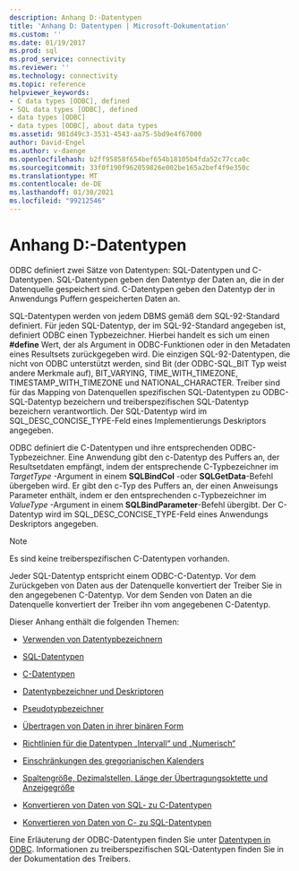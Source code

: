 ```yaml
---
description: Anhang D:-Datentypen
title: 'Anhang D: Datentypen | Microsoft-Dokumentation'
ms.custom: ''
ms.date: 01/19/2017
ms.prod: sql
ms.prod_service: connectivity
ms.reviewer: ''
ms.technology: connectivity
ms.topic: reference
helpviewer_keywords:
- C data types [ODBC], defined
- SQL data types [ODBC], defined
- data types [ODBC]
- data types [ODBC], about data types
ms.assetid: 981d49c3-3531-4543-aa75-5bd9e4f67000
author: David-Engel
ms.author: v-daenge
ms.openlocfilehash: b2ff95858f654bef654b18105b4fda52c77cca0c
ms.sourcegitcommit: 33f0f190f962059826e002be165a2bef4f9e350c
ms.translationtype: MT
ms.contentlocale: de-DE
ms.lasthandoff: 01/30/2021
ms.locfileid: "99212546"
---
```

# <a name="appendix-d-data-types"></a>Anhang D:-Datentypen
ODBC definiert zwei Sätze von Datentypen: SQL-Datentypen und C-Datentypen. SQL-Datentypen geben den Datentyp der Daten an, die in der Datenquelle gespeichert sind. C-Datentypen geben den Datentyp der in Anwendungs Puffern gespeicherten Daten an.  
  
 SQL-Datentypen werden von jedem DBMS gemäß dem SQL-92-Standard definiert. Für jeden SQL-Datentyp, der im SQL-92-Standard angegeben ist, definiert ODBC einen Typbezeichner. Hierbei handelt es sich um einen **#define** Wert, der als Argument in ODBC-Funktionen oder in den Metadaten eines Resultsets zurückgegeben wird. Die einzigen SQL-92-Datentypen, die nicht von ODBC unterstützt werden, sind Bit (der ODBC-SQL_BIT Typ weist andere Merkmale auf), BIT_VARYING, TIME_WITH_TIMEZONE, TIMESTAMP_WITH_TIMEZONE und NATIONAL_CHARACTER. Treiber sind für das Mapping von Datenquellen spezifischen SQL-Datentypen zu ODBC-SQL-Datentyp bezeichern und treiberspezifischen SQL-Datentyp bezeichern verantwortlich. Der SQL-Datentyp wird im SQL_DESC_CONCISE_TYPE-Feld eines Implementierungs Deskriptors angegeben.  
  
 ODBC definiert die C-Datentypen und ihre entsprechenden ODBC-Typbezeichner. Eine Anwendung gibt den c-Datentyp des Puffers an, der Resultsetdaten empfängt, indem der entsprechende C-Typbezeichner im *TargetType* -Argument in einem **SQLBindCol** -oder **SQLGetData**-Befehl übergeben wird. Er gibt den c-Typ des Puffers an, der einen Anweisungs Parameter enthält, indem er den entsprechenden c-Typbezeichner im *ValueType* -Argument in einem **SQLBindParameter**-Befehl übergibt. Der C-Datentyp wird im SQL_DESC_CONCISE_TYPE-Feld eines Anwendungs Deskriptors angegeben.  
  
> [!NOTE]  
>  Es sind keine treiberspezifischen C-Datentypen vorhanden.  
  
 Jeder SQL-Datentyp entspricht einem ODBC-C-Datentyp. Vor dem Zurückgeben von Daten aus der Datenquelle konvertiert der Treiber Sie in den angegebenen C-Datentyp. Vor dem Senden von Daten an die Datenquelle konvertiert der Treiber ihn vom angegebenen C-Datentyp.  
  
 Dieser Anhang enthält die folgenden Themen:  
  
-   [Verwenden von Datentypbezeichnern](../../../odbc/reference/appendixes/using-data-type-identifiers.md)  
  
-   [SQL-Datentypen](../../../odbc/reference/appendixes/sql-data-types.md)  
  
-   [C-Datentypen](../../../odbc/reference/appendixes/c-data-types.md)  
  
-   [Datentypbezeichner und Deskriptoren](../../../odbc/reference/appendixes/data-type-identifiers-and-descriptors.md)  
  
-   [Pseudotypbezeichner](../../../odbc/reference/appendixes/pseudo-type-identifiers.md)  
  
-   [Übertragen von Daten in ihrer binären Form](../../../odbc/reference/appendixes/transferring-data-in-its-binary-form.md)  
  
-   [Richtlinien für die Datentypen „Intervall“ und „Numerisch“](../../../odbc/reference/appendixes/guidelines-for-interval-and-numeric-data-types.md)  
  
-   [Einschränkungen des gregorianischen Kalenders](../../../odbc/reference/appendixes/constraints-of-the-gregorian-calendar.md)  
  
-   [Spaltengröße, Dezimalstellen, Länge der Übertragungsoktette und Anzeigegröße](../../../odbc/reference/appendixes/column-size-decimal-digits-transfer-octet-length-and-display-size.md)  
  
-   [Konvertieren von Daten von SQL- zu C-Datentypen](../../../odbc/reference/appendixes/converting-data-from-sql-to-c-data-types.md)  
  
-   [Konvertieren von Daten von C- zu SQL-Datentypen](../../../odbc/reference/appendixes/converting-data-from-c-to-sql-data-types.md)  
  
 Eine Erläuterung der ODBC-Datentypen finden Sie unter [Datentypen in ODBC](../../../odbc/reference/develop-app/data-types-in-odbc.md). Informationen zu treiberspezifischen SQL-Datentypen finden Sie in der Dokumentation des Treibers.
